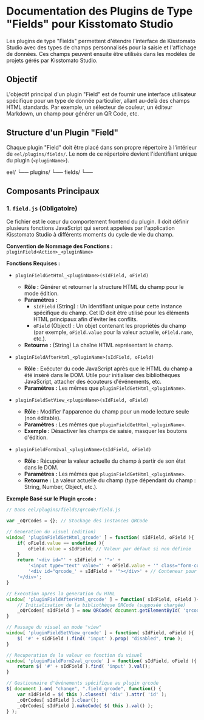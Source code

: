 # Documentation des Plugins de Type "Fields" pour Kisstomato Studio

Les plugins de type "Fields" permettent d'étendre l'interface de Kisstomato Studio avec des types de champs personnalisés pour la saisie et l'affichage de données. Ces champs peuvent ensuite être utilisés dans les modèles de projets gérés par Kisstomato Studio.

## Objectif

L'objectif principal d'un plugin "Field" est de fournir une interface utilisateur spécifique pour un type de donnée particulier, allant au-delà des champs HTML standards. Par exemple, un sélecteur de couleur, un éditeur Markdown, un champ pour générer un QR Code, etc.

## Structure d'un Plugin "Field"

Chaque plugin "Field" doit être placé dans son propre répertoire à l'intérieur de `eel/plugins/fields/`. Le nom de ce répertoire devient l'identifiant unique du plugin (`<pluginName>`).

eel/ └── plugins/ └── fields/ └──


## Composants Principaux

### 1. `field.js` (Obligatoire)

Ce fichier est le cœur du comportement frontend du plugin. Il doit définir plusieurs fonctions JavaScript qui seront appelées par l'application Kisstomato Studio à différents moments du cycle de vie du champ.

**Convention de Nommage des Fonctions :** `pluginField<Action>_<pluginName>`

**Fonctions Requises :**

*   `pluginFieldGetHtml_<pluginName>(sIdField, oField)`
    *   **Rôle :** Générer et retourner la structure HTML du champ pour le mode édition.
    *   **Paramètres :**
        *   `sIdField` (String) : Un identifiant unique pour cette instance spécifique du champ. Cet ID doit être utilisé pour les éléments HTML principaux afin d'éviter les conflits.
        *   `oField` (Object) : Un objet contenant les propriétés du champ (par exemple, `oField.value` pour la valeur actuelle, `oField.name`, etc.).
    *   **Retourne :** (String) La chaîne HTML représentant le champ.

*   `pluginFieldAfterHtml_<pluginName>(sIdField, oField)`
    *   **Rôle :** Exécuter du code JavaScript après que le HTML du champ a été inséré dans le DOM. Utile pour initialiser des bibliothèques JavaScript, attacher des écouteurs d'événements, etc.
    *   **Paramètres :** Les mêmes que `pluginFieldGetHtml_<pluginName>`.

*   `pluginFieldSetView_<pluginName>(sIdField, oField)`
    *   **Rôle :** Modifier l'apparence du champ pour un mode lecture seule (non éditable).
    *   **Paramètres :** Les mêmes que `pluginFieldGetHtml_<pluginName>`.
    *   **Exemple :** Désactiver les champs de saisie, masquer les boutons d'édition.

*   `pluginFieldForm2val_<pluginName>(sIdField, oField)`
    *   **Rôle :** Récupérer la valeur actuelle du champ à partir de son état dans le DOM.
    *   **Paramètres :** Les mêmes que `pluginFieldGetHtml_<pluginName>`.
    *   **Retourne :** La valeur actuelle du champ (type dépendant du champ : String, Number, Object, etc.).

**Exemple Basé sur le Plugin `qrcode` :**

```javascript
// Dans eel/plugins/fields/qrcode/field.js

var _oQrCodes = {}; // Stockage des instances QRCode

// Generation du visuel (edition)
window[ 'pluginFieldGetHtml_qrcode' ] = function( sIdField, oField ){
    if( oField.value == undefined ){
        oField.value = sIdField; // Valeur par défaut si non définie
    }
    return '<div id="' + sIdField + '">' +
        '<input type="text" value="' + oField.value + '" class="form-control field_qrcode" style="margin-bottom:5px"/>' +
        '<div id="qrcode_' + sIdField + '"></div>' + // Conteneur pour le QR Code
    '</div>';
}

// Execution apres la generation du HTML
window[ 'pluginFieldAfterHtml_qrcode' ] = function( sIdField, oField ){
    // Initialisation de la bibliothèque QRCode (supposée chargée)
    _oQrCodes[ sIdField ] = new QRCode( document.getElementById( 'qrcode_' + sIdField ), oField.value );
}

// Passage du visuel en mode "view"
window[ 'pluginFieldSetView_qrcode' ] = function( sIdField, oField ){
    $( '#' + sIdField ).find( 'input' ).prop( "disabled", true );
}

// Recuperation de la valeur en fonction du visuel
window[ 'pluginFieldForm2val_qrcode' ] = function( sIdField, oField ){
    return $( '#' + sIdField ).find( 'input' ).val();
}

// Gestionnaire d'événements spécifique au plugin qrcode
$( document ).on( "change", ".field_qrcode", function() {
    var sIdField = $( this ).closest( 'div' ).attr( 'id' );
    _oQrCodes[ sIdField ].clear();
    _oQrCodes[ sIdField ].makeCode( $( this ).val() );
} );

